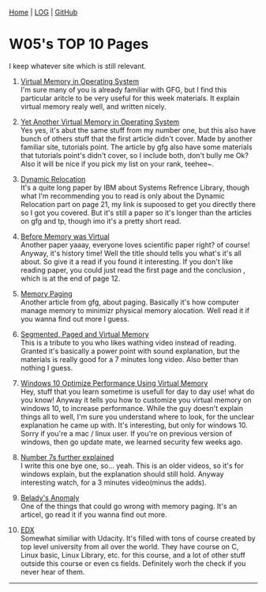 [Home](README.md) |
[LOG](TXT/mylog.txt) | 
[GitHub](https://github.com/YasyfaWiwaha/os211)

# W05's TOP 10 Pages

I keep whatever site which is still relevant.

1. [Virtual Memory in Operating System](https://www.geeksforgeeks.org/virtual-memory-in-operating-system/)<br>
I'm sure many of you is already familiar with GFG, but I find this particular aritcle to be very useful for this week materials. It explain virtual memory realy well, and written nicely.

2. [Yet Another Virtual Memory in Operating System](https://www.tutorialspoint.com/operating_system/os_virtual_memory.htm)<br>
Yes yes, it's abut the same stuff from my number one, but this also have bunch of others stuff that the first article didn't cover. Made by another familiar site, tutorials point.
The article by gfg also have some materials that tutorials point's didn't cover, so I include both, don't bully me Ok? Also it will be nice if you pick my list on your rank, teehee~.

3. [Dynamic Relocation](http://bitsavers.org/pdf/ibm/360/tss/C20-1647-0_360-67_TSS_Tech.pdf#page=21)<br>
It's a quite long paper by IBM about Systems Refrence Library, though what I'm recommending you to read is only about the Dynamic Relocation part on page 21, my link is supoosed 
to get you directly there so I got you covered. But it's still a paper so it's longer than the articles on gfg and tp, though imo it's a pretty short read.

4. [Before Memory was Virtual](http://denninginstitute.com/pjd/PUBS/bvm.pdf)<br>
Another paper yaaay, everyone loves scientific paper right? of course! Anyway, it's history time! Well the title should tells you what's it's all about. So give it a read 
if you found it interesting. If you don't like reading paper, you could just read the first page and the conclusion , which is at the end of page 12.

5. [Memory Paging](https://www.geeksforgeeks.org/paging-in-operating-system/)<br>
Another article from gfg, about paging. Basically it's how computer manage memory to minimizr physical memory alocation. Well read it if you wanna find out more I guess.

6. [Segmented, Paged and Virtual Memory](https://www.youtube.com/watch?v=p9yZNLeOj4s)<br>
This is a tribute to you who likes wathing video instead of reading. Granted it's basically a power point with sound explanation, but the materials is really good for a 7 minutes 
long video. Also better than nothing I guess.

7. [Windows 10 Optimize Performance Using Virtual Memory](https://www.youtube.com/watch?v=Ztqg1DcxvVE)<br>
Hey, stuff that you learn sometime is usefull for day to day use! what do you know! Anyway it tells you how to customize you virtual memory on windows 10, to increase performance.
While the guy doesn't explain things all to well, I'm sure you understand where to look, for the unclear explanation he came up with. It's interesting, but only for windows 10.
Sorry if you're a mac / linux user. If you're on previous version of windows, then go update mate, we learned security few weeks ago.

8. [Number 7s further explained](https://www.youtube.com/watch?v=1VDP5TCAK2c)<br>
I write this one bye one, so... yeah. This is an older videos, so it's for windows explain, but the explanation should still hold. Anyway interesting watch, for a 3 minutes video(minus the adds).

9. [Belady's Anomaly](https://prepinsta.com/operating-systems/beladys-anomaly/)<br>
One of the things that could go wrong with memory paging. It's an articel, go read it if you wanna find out more.

10. [EDX](https://www.edx.org/learn/computer-programming)<br>
Somewhat similiar with Udacity. It's filled with tons of course created by top level university from all over the world. They have course on C, Linux basic, Linux Library, etc.
for this course, and a lot of other stuff outside this course or even cs fields. Definitely worh the check if you never hear of them.


----
